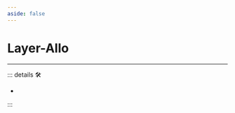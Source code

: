 ```yaml
---
aside: false
---
```

# Layer-Allo

---

<!-- =================================================== -->
<!-- =================================================== -->
<!-- =================================================== -->
<!-- =================================================== -->
<!-- =================================================== -->
::: details 🛠

-

:::
